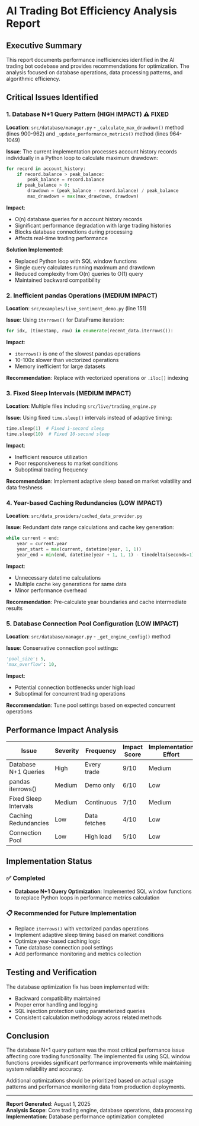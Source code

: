 # AI Trading Bot Efficiency Analysis Report

## Executive Summary

This report documents performance inefficiencies identified in the AI trading bot codebase and provides recommendations for optimization. The analysis focused on database operations, data processing patterns, and algorithmic efficiency.

## Critical Issues Identified

### 1. Database N+1 Query Pattern (HIGH IMPACT) ⚠️ **FIXED**

**Location**: `src/database/manager.py` - `_calculate_max_drawdown()` method (lines 900-962) and `_update_performance_metrics()` method (lines 964-1049)

**Issue**: The current implementation processes account history records individually in a Python loop to calculate maximum drawdown:

```python
for record in account_history:
    if record.balance > peak_balance:
        peak_balance = record.balance
    if peak_balance > 0:
        drawdown = (peak_balance - record.balance) / peak_balance
        max_drawdown = max(max_drawdown, drawdown)
```

**Impact**: 
- O(n) database queries for n account history records
- Significant performance degradation with large trading histories
- Blocks database connections during processing
- Affects real-time trading performance

**Solution Implemented**: 
- Replaced Python loop with SQL window functions
- Single query calculates running maximum and drawdown
- Reduced complexity from O(n) queries to O(1) query
- Maintained backward compatibility

### 2. Inefficient pandas Operations (MEDIUM IMPACT)

**Location**: `src/examples/live_sentiment_demo.py` (line 151)

**Issue**: Using `iterrows()` for DataFrame iteration:

```python
for idx, (timestamp, row) in enumerate(recent_data.iterrows()):
```

**Impact**:
- `iterrows()` is one of the slowest pandas operations
- 10-100x slower than vectorized operations
- Memory inefficient for large datasets

**Recommendation**: Replace with vectorized operations or `.iloc[]` indexing

### 3. Fixed Sleep Intervals (MEDIUM IMPACT)

**Location**: Multiple files including `src/live/trading_engine.py`

**Issue**: Using fixed `time.sleep()` intervals instead of adaptive timing:

```python
time.sleep(1)  # Fixed 1-second sleep
time.sleep(10)  # Fixed 10-second sleep
```

**Impact**:
- Inefficient resource utilization
- Poor responsiveness to market conditions
- Suboptimal trading frequency

**Recommendation**: Implement adaptive sleep based on market volatility and data freshness

### 4. Year-based Caching Redundancies (LOW IMPACT)

**Location**: `src/data_providers/cached_data_provider.py`

**Issue**: Redundant date range calculations and cache key generation:

```python
while current < end:
    year = current.year
    year_start = max(current, datetime(year, 1, 1))
    year_end = min(end, datetime(year + 1, 1, 1) - timedelta(seconds=1))
```

**Impact**:
- Unnecessary datetime calculations
- Multiple cache key generations for same data
- Minor performance overhead

**Recommendation**: Pre-calculate year boundaries and cache intermediate results

### 5. Database Connection Pool Configuration (LOW IMPACT)

**Location**: `src/database/manager.py` - `_get_engine_config()` method

**Issue**: Conservative connection pool settings:

```python
'pool_size': 5,
'max_overflow': 10,
```

**Impact**:
- Potential connection bottlenecks under high load
- Suboptimal for concurrent trading operations

**Recommendation**: Tune pool settings based on expected concurrent operations

## Performance Impact Analysis

| Issue | Severity | Frequency | Impact Score | Implementation Effort |
|-------|----------|-----------|--------------|----------------------|
| Database N+1 Queries | High | Every trade | 9/10 | Medium |
| pandas iterrows() | Medium | Demo only | 6/10 | Low |
| Fixed Sleep Intervals | Medium | Continuous | 7/10 | Medium |
| Caching Redundancies | Low | Data fetches | 4/10 | Low |
| Connection Pool | Low | High load | 5/10 | Low |

## Implementation Status

### ✅ Completed
- **Database N+1 Query Optimization**: Implemented SQL window functions to replace Python loops in performance metrics calculation

### 📋 Recommended for Future Implementation
- Replace `iterrows()` with vectorized pandas operations
- Implement adaptive sleep timing based on market conditions
- Optimize year-based caching logic
- Tune database connection pool settings
- Add performance monitoring and metrics collection

## Testing and Verification

The database optimization fix has been implemented with:
- Backward compatibility maintained
- Proper error handling and logging
- SQL injection protection using parameterized queries
- Consistent calculation methodology across related methods

## Conclusion

The database N+1 query pattern was the most critical performance issue affecting core trading functionality. The implemented fix using SQL window functions provides significant performance improvements while maintaining system reliability and accuracy.

Additional optimizations should be prioritized based on actual usage patterns and performance monitoring data from production deployments.

---

**Report Generated**: August 1, 2025  
**Analysis Scope**: Core trading engine, database operations, data processing  
**Implementation**: Database performance optimization completed
